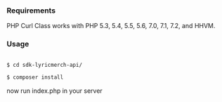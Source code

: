 ### Requirements

PHP Curl Class works with PHP 5.3, 5.4, 5.5, 5.6, 7.0, 7.1, 7.2, and HHVM.

### Usage

```bash

$ cd sdk-lyricmerch-api/

$ composer install

```
now run index.php in your server